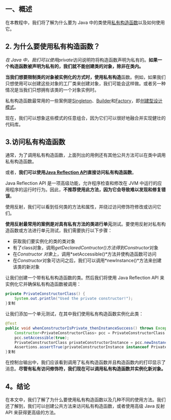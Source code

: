## 一、概述

在本教程中，我们将了解为什么要为 Java 中的类使用[私有构造函数](https://www.baeldung.com/java-private-constructors)以及如何使用它。

## 2. 为什么要使用私有构造函数？

*在 Java 中，我们可以使用private*访问说明符将构造函数声明为私有的。**如果一个构造函数被声明为私有的，我们就不能创建类的对象，除非在类内。**

**当我们想要限制类的对象被实例化的方式时，使用私有构造**函数。例如，如果我们只想使用可以创建这些对象的工厂类来创建对象，我们可能会这样做。或者另一种情况是当我们只想拥有该类的一个对象实例时。

私有构造函数最常用的一些案例是[Singleton](https://www.baeldung.com/java-singleton)、[Builder](https://www.baeldung.com/java-creational-design-patterns#builder)和[Factory](https://www.baeldung.com/java-factory-pattern)，即[创建型设计模式](https://www.baeldung.com/creational-design-patterns)。

现在，我们可以想象这些模式的任意组合，因为它们可以很好地融合并实现健壮的代码库。

## 3.访问私有构造函数

通常，为了调用私有构造函数，上面列出的用例还有其他公共方法可以在类中调用私有构造函数。

或者，**我们可以使用[Java Reflection API](https://www.baeldung.com/java-reflection)直接访问私有构造函数**。

Java Reflection API 是一项高级功能，允许程序检查和修改在 JVM 中运行的应用程序的运行时行为。因此，**不推荐使用此方法，因为它会导致难以发现和修复错误**。

使用反射，我们可以看到任何类的方法和属性，并绕过访问修饰符修改或访问它们。

**使用反射最常用的案例是对具有私有方法的类进行单元**测试。要使用反射对私有构造函数或方法进行单元测试，我们需要执行以下步骤：

-   获取我们要实例化的类的类对象
-   有了class对象，调用*getDeclaredContructor()*方法得到*Constructor*对象
-   在*Constructor 对象*上，调用*setAccessible()*方法并使构造函数可访问
-   在*Constructor*对象可访问之后，我们可以调用*newInstance()*方法来创建该类的新对象

让我们创建一个带有私有构造函数的类。然后我们将使用 Java Reflection API 来实例化它并确保私有构造函数被调用：

```java
private PrivateConstructorClass() {
    System.out.println("Used the private constructor!");
}复制
```

让我们添加一个单元测试，在其中我们使用私有构造函数实例化此类：

```java
@Test
public void whenConstructorIsPrivate_thenInstanceSuccess() throws Exception {
    Constructor<PrivateConstructorClass> pcc = PrivateConstructorClass.class.getDeclaredConstructor();
    pcc.setAccessible(true);
    PrivateConstructorClass privateConstructorInstance = pcc.newInstance();
    Assertions.assertTrue(privateConstructorInstance instanceof PrivateConstructorClass);
}复制
```

在控制台输出中，我们应该看到调用了私有构造函数并且构造函数内的打印显示了消息。**尽管有私有访问修饰符，我们现在可以调用私有构造函数并实例化新对象。**

## 4。结论

在本文中，我们了解了为什么要使用私有构造函数以及几种不同的使用方法。我们还了解到，我们可以创建公共方法来访问私有构造函数，或者使用高级 Java 反射 API 来获得更高级的方法。